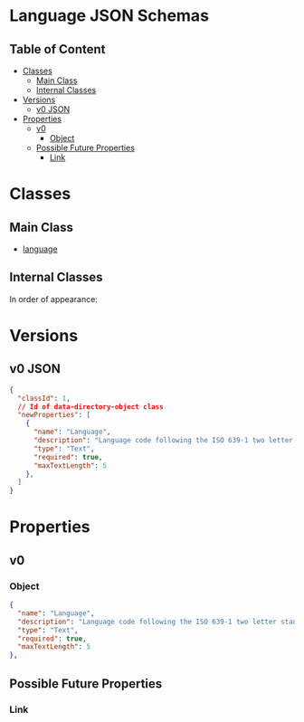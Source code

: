 Language JSON Schemas
====================

Table of Content
----------------
<!-- TOC START min:1 max:3 link:true asterisk:false update:true -->
- [Classes](#classes)
  - [Main Class](#main-class)
  - [Internal Classes](#internal-classes)
- [Versions](#versions)
  - [v0 JSON](#v0-json)
- [Properties](#properties)
  - [v0](#v0)
    - [Object](#object)
  - [Possible Future Properties](#possible-future-properties)
    - [Link](#link)
<!-- TOC END -->

# Classes

## Main Class
- [language](/joystream-content-system/classes/general/language.md)

## Internal Classes
In order of appearance:

# Versions

## v0 JSON

```json
{
  "classId": 1,
  // Id of data-directory-object class
  "newProperties": [
    {
      "name": "Language",
      "description": "Language code following the ISO 639-1 two letter standard, eg. 'en' for English. Also allows subtags, eg 'en-US' for US english.",
      "type": "Text",
      "required": true,
      "maxTextLength": 5
    },
  ]
}
```

# Properties

## v0

### Object
```json
{
  "name": "Language",
  "description": "Language code following the ISO 639-1 two letter standard, eg. 'en' for English. Also allows subtags, eg 'en-US' for US english.",
  "type": "Text",
  "required": true,
  "maxTextLength": 5
},
```

## Possible Future Properties

### Link
